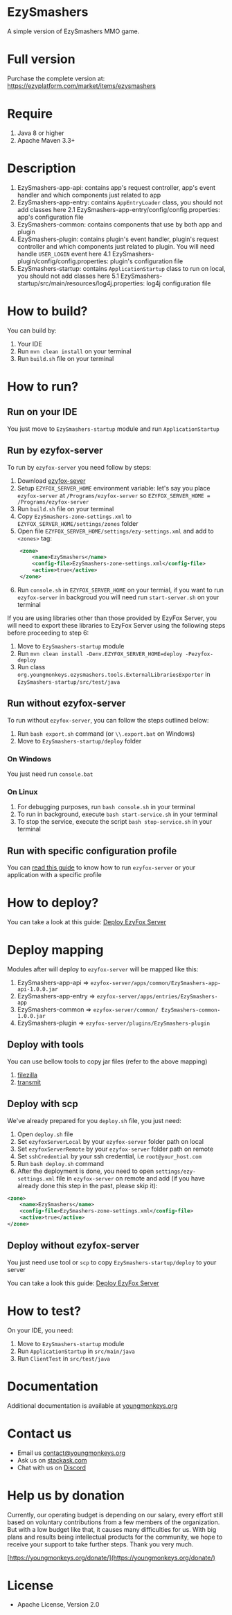 # EzySmashers

A simple version of EzySmashers MMO game. 

# Full version

Purchase the complete version at: https://ezyplatform.com/market/items/ezysmashers

# Require

1. Java 8 or higher
2. Apache Maven 3.3+

# Description

1. EzySmashers-app-api: contains app's request controller, app's event handler and which components just related to app
2. EzySmashers-app-entry: contains `AppEntryLoader` class, you should not add classes here
   2.1 EzySmashers-app-entry/config/config.properties: app's configuration file
3. EzySmashers-common: contains components that use by both app and plugin
4. EzySmashers-plugin: contains plugin's event handler, plugin's request controller and which components just related to
   plugin. You will need handle `USER_LOGIN` event here
   4.1 EzySmashers-plugin/config/config.properties: plugin's configuration file
5. EzySmashers-startup: contains `ApplicationStartup` class to run on local, you should not add classes here
   5.1 EzySmashers-startup/src/main/resources/log4j.properties: log4j configuration file

# How to build?

You can build by:

1. Your IDE
2. Run `mvn clean install` on your terminal
3. Run `build.sh` file on your terminal

# How to run?

## Run on your IDE

You just move to `EzySmashers-startup` module and run `ApplicationStartup`

## Run by ezyfox-server

To run by `ezyfox-server` you need follow by steps:

1. Download [ezyfox-sever](https://youngmonkeys.org/download)
2. Setup `EZYFOX_SERVER_HOME` environment variable: let's say you place `ezyfox-server` at `/Programs/ezyfox-server`
   so `EZYFOX_SERVER_HOME = /Programs/ezyfox-server`
3. Run `build.sh` file on your terminal
4. Copy `EzySmashers-zone-settings.xml` to `EZYFOX_SERVER_HOME/settings/zones` folder
5. Open file `EZYFOX_SERVER_HOME/settings/ezy-settings.xml` and add to `<zones>` tag:

```xml
    <zone>
		<name>EzySmashers</name>
		<config-file>EzySmashers-zone-settings.xml</config-file>
		<active>true</active>
	</zone>
```

6. Run `console.sh` in `EZYFOX_SERVER_HOME` on your termial, if you want to run `ezyfox-server` in backgroud you will
   need run `start-server.sh` on your terminal

If you are using libraries other than those provided by EzyFox Server, you will need to export these libraries to EzyFox Server using the following steps before proceeding to step 6:

1. Move to `EzySmashers-startup` module
2. Run `mvn clean install -Denv.EZYFOX_SERVER_HOME=deploy -Pezyfox-deploy`
3. Run class `org.youngmonkeys.ezysmashers.tools.ExternalLibrariesExporter` in `EzySmashers-startup/src/test/java`

## Run without ezyfox-server

To run without `ezyfox-server`, you can follow the steps outlined below:

1. Run `bash export.sh` command (or `\\.export.bat` on Windows)
2. Move to `EzySmashers-startup/deploy` folder

### On Windows

You just need run `console.bat`

### On Linux

1. For debugging purposes, run `bash console.sh` in your terminal
2. To run in background, execute `bash start-service.sh` in your terminal
3. To stop the service, execute the script `bash stop-service.sh` in your terminal

## Run with specific configuration profile

You can [read this guide](https://youngmonkeys.org/ezyfox-server-project-configuration/) to know how to
run `ezyfox-server` or your application with a specific profile

# How to deploy?

You can take a look at this guide: [Deploy EzyFox Server](https://youngmonkeys.org/deploy-ezyfox-server/)

# Deploy mapping

Modules after will deploy to `ezyfox-server` will be mapped like this:

1. EzySmashers-app-api => `ezyfox-server/apps/common/EzySmashers-app-api-1.0.0.jar`
2. EzySmashers-app-entry => `ezyfox-server/apps/entries/EzySmashers-app`
3. EzySmashers-common => `ezyfox-server/common/ EzySmashers-common-1.0.0.jar`
4. EzySmashers-plugin => `ezyfox-server/plugins/EzySmashers-plugin`

## Deploy with tools

You can use bellow tools to copy jar files (refer to the above mapping)

1. [filezilla](https://filezilla-project.org/)
2. [transmit](https://panic.com/transmit/)

## Deploy with scp

We've already prepared for you `deploy.sh` file, you just need:

1. Open `deploy.sh` file
2. Set `ezyfoxServerLocal` by your `ezyfox-server` folder path on local
3. Set `ezyfoxServerRemote` by your `ezyfox-server` folder path on remote
4. Set `sshCredential` by your ssh credential, i.e `root@your_host.com`
5. Run `bash deploy.sh` command
6. After the deployment is done, you need to open `settings/ezy-settings.xml` file in `ezyfox-server` on remote and
   add (if you have already done this step in the past, please skip it):

```xml
<zone>
	<name>EzySmashers</name>
	<config-file>EzySmashers-zone-settings.xml</config-file>
	<active>true</active>
</zone>
```

## Deploy without ezyfox-server

You just need use tool or `scp` to copy `EzySmashers-startup/deploy` to your server

You can take a look this guide: [Deploy EzyFox Server](https://youngmonkeys.org/deploy-ezyfox-server/)

# How to test?

On your IDE, you need:

1. Move to `EzySmashers-startup` module
2. Run `ApplicationStartup` in `src/main/java`
3. Run `ClientTest` in `src/test/java`

# Documentation

Additional documentation is available at [youngmonkeys.org](https://youngmonkeys.org/ezyfox-sever/)

# Contact us

- Email us [contact@youngmonkeys.org](contact@youngmonkeys.org)
- Ask us on [stackask.com](https://stackask.com)
- Chat with us on [Discord](https://discord.gg/hKV2cbaT5h)

# Help us by donation

Currently, our operating budget is depending on our salary, every effort still based on voluntary contributions from a
few members of the organization. But with a low budget like that, it causes many difficulties for us. With big plans and
results being intellectual products for the community, we hope to receive your support to take further steps. Thank you
very much.

[https://youngmonkeys.org/donate/](https://youngmonkeys.org/donate/)

# License

- Apache License, Version 2.0
